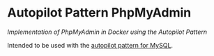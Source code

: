 # Autopilot Pattern PhpMyAdmin

*Implementation of PhpMyAdmin in Docker using the Autopilot Pattern*

Intended to be used with the [autopilot pattern for MySQL](https://github.com/autopilotpattern/mysql).


